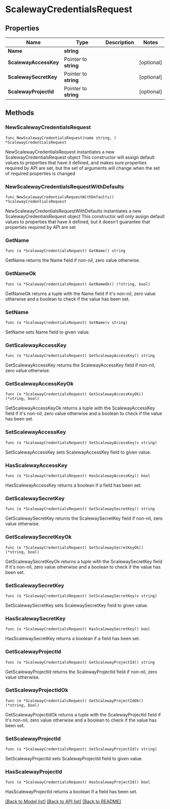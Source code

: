 # ScalewayCredentialsRequest

## Properties

Name | Type | Description | Notes
------------ | ------------- | ------------- | -------------
**Name** | **string** |  | 
**ScalewayAccessKey** | Pointer to **string** |  | [optional] 
**ScalewaySecretKey** | Pointer to **string** |  | [optional] 
**ScalewayProjectId** | Pointer to **string** |  | [optional] 

## Methods

### NewScalewayCredentialsRequest

`func NewScalewayCredentialsRequest(name string, ) *ScalewayCredentialsRequest`

NewScalewayCredentialsRequest instantiates a new ScalewayCredentialsRequest object
This constructor will assign default values to properties that have it defined,
and makes sure properties required by API are set, but the set of arguments
will change when the set of required properties is changed

### NewScalewayCredentialsRequestWithDefaults

`func NewScalewayCredentialsRequestWithDefaults() *ScalewayCredentialsRequest`

NewScalewayCredentialsRequestWithDefaults instantiates a new ScalewayCredentialsRequest object
This constructor will only assign default values to properties that have it defined,
but it doesn't guarantee that properties required by API are set

### GetName

`func (o *ScalewayCredentialsRequest) GetName() string`

GetName returns the Name field if non-nil, zero value otherwise.

### GetNameOk

`func (o *ScalewayCredentialsRequest) GetNameOk() (*string, bool)`

GetNameOk returns a tuple with the Name field if it's non-nil, zero value otherwise
and a boolean to check if the value has been set.

### SetName

`func (o *ScalewayCredentialsRequest) SetName(v string)`

SetName sets Name field to given value.


### GetScalewayAccessKey

`func (o *ScalewayCredentialsRequest) GetScalewayAccessKey() string`

GetScalewayAccessKey returns the ScalewayAccessKey field if non-nil, zero value otherwise.

### GetScalewayAccessKeyOk

`func (o *ScalewayCredentialsRequest) GetScalewayAccessKeyOk() (*string, bool)`

GetScalewayAccessKeyOk returns a tuple with the ScalewayAccessKey field if it's non-nil, zero value otherwise
and a boolean to check if the value has been set.

### SetScalewayAccessKey

`func (o *ScalewayCredentialsRequest) SetScalewayAccessKey(v string)`

SetScalewayAccessKey sets ScalewayAccessKey field to given value.

### HasScalewayAccessKey

`func (o *ScalewayCredentialsRequest) HasScalewayAccessKey() bool`

HasScalewayAccessKey returns a boolean if a field has been set.

### GetScalewaySecretKey

`func (o *ScalewayCredentialsRequest) GetScalewaySecretKey() string`

GetScalewaySecretKey returns the ScalewaySecretKey field if non-nil, zero value otherwise.

### GetScalewaySecretKeyOk

`func (o *ScalewayCredentialsRequest) GetScalewaySecretKeyOk() (*string, bool)`

GetScalewaySecretKeyOk returns a tuple with the ScalewaySecretKey field if it's non-nil, zero value otherwise
and a boolean to check if the value has been set.

### SetScalewaySecretKey

`func (o *ScalewayCredentialsRequest) SetScalewaySecretKey(v string)`

SetScalewaySecretKey sets ScalewaySecretKey field to given value.

### HasScalewaySecretKey

`func (o *ScalewayCredentialsRequest) HasScalewaySecretKey() bool`

HasScalewaySecretKey returns a boolean if a field has been set.

### GetScalewayProjectId

`func (o *ScalewayCredentialsRequest) GetScalewayProjectId() string`

GetScalewayProjectId returns the ScalewayProjectId field if non-nil, zero value otherwise.

### GetScalewayProjectIdOk

`func (o *ScalewayCredentialsRequest) GetScalewayProjectIdOk() (*string, bool)`

GetScalewayProjectIdOk returns a tuple with the ScalewayProjectId field if it's non-nil, zero value otherwise
and a boolean to check if the value has been set.

### SetScalewayProjectId

`func (o *ScalewayCredentialsRequest) SetScalewayProjectId(v string)`

SetScalewayProjectId sets ScalewayProjectId field to given value.

### HasScalewayProjectId

`func (o *ScalewayCredentialsRequest) HasScalewayProjectId() bool`

HasScalewayProjectId returns a boolean if a field has been set.


[[Back to Model list]](../README.md#documentation-for-models) [[Back to API list]](../README.md#documentation-for-api-endpoints) [[Back to README]](../README.md)


